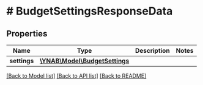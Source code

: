 # # BudgetSettingsResponseData

## Properties

Name | Type | Description | Notes
------------ | ------------- | ------------- | -------------
**settings** | [**\YNAB\Model\BudgetSettings**](BudgetSettings.md) |  | 

[[Back to Model list]](../../README.md#documentation-for-models) [[Back to API list]](../../README.md#documentation-for-api-endpoints) [[Back to README]](../../README.md)


